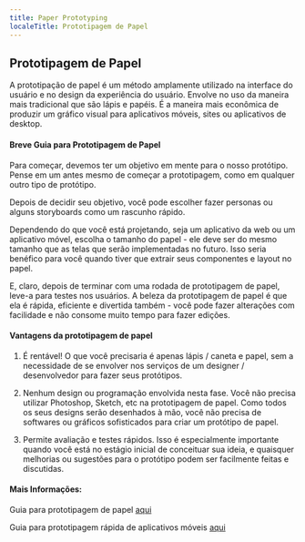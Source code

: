 ```yaml
---
title: Paper Prototyping
localeTitle: Prototipagem de Papel
---
```

## Prototipagem de Papel

A prototipação de papel é um método amplamente utilizado na interface do usuário e no design da experiência do usuário. Envolve no uso da maneira mais tradicional que são lápis e papéis. É a maneira mais econômica de produzir um gráfico visual para aplicativos móveis, sites ou aplicativos de desktop.

#### Breve Guia para Prototipagem de Papel

Para começar, devemos ter um objetivo em mente para o nosso protótipo. Pense em um antes mesmo de começar a prototipagem, como em qualquer outro tipo de protótipo.

Depois de decidir seu objetivo, você pode escolher fazer personas ou alguns storyboards como um rascunho rápido.

Dependendo do que você está projetando, seja um aplicativo da web ou um aplicativo móvel, escolha o tamanho do papel - ele deve ser do mesmo tamanho que as telas que serão implementadas no futuro. Isso seria benéfico para você quando tiver que extrair seus componentes e layout no papel.

E, claro, depois de terminar com uma rodada de prototipagem de papel, leve-a para testes nos usuários. A beleza da prototipagem de papel é que ela é rápida, eficiente e divertida também - você pode fazer alterações com facilidade e não consome muito tempo para fazer edições.

#### Vantagens da prototipagem de papel

1.  É rentável! O que você precisaria é apenas lápis / caneta e papel, sem a necessidade de se envolver nos serviços de um designer / desenvolvedor para fazer seus protótipos.
    
2.  Nenhum design ou programação envolvida nesta fase. Você não precisa utilizar Photoshop, Sketch, etc na prototipagem de papel. Como todos os seus designs serão desenhados à mão, você não precisa de softwares ou gráficos sofisticados para criar um protótipo de papel.
    
3.  Permite avaliação e testes rápidos. Isso é especialmente importante quando você está no estágio inicial de conceituar sua ideia, e quaisquer melhorias ou sugestões para o protótipo podem ser facilmente feitas e discutidas.
    

#### Mais Informações:

Guia para prototipagem de papel [aqui](https://blog.marvelapp.com/stop-talking-start-sketching-guide-paper-prototyping/)

Guia para prototipagem rápida de aplicativos móveis [aqui](https://blog.prototypr.io/rapid-prototyping-for-mobile-app-ab394c9086e2)